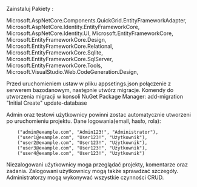 Zainstaluj Pakiety :

Microsoft.AspNetCore.Components.QuickGrid.EntityFrameworkAdapter,
Microsoft.AspNetCore.Identity.EntityFrameworkCore,
Microsoft.AspNetCore.Identity.UI,
Microsoft.EntityFrameworkCore,
Microsoft.EntityFrameworkCore.Design,
Microsoft.EntityFrameworkCore.Relational,
Microsoft.EntityFrameworkCore.Sqlite,
Microsoft.EntityFrameworkCore.SqlServer,
Microsoft.EntityFrameworkCore.Tools,
Microsoft.VisualStudio.Web.CodeGeneration.Design,

Przed uruchomieniem ustaw w pliku appsetings.json połączenie z serwerem bazodanowym, następnie utwórz migracje. Komendy do utworzenia migracji w konsoli NuGet Package Manager:
add-migration "Initial Create"
update-database

Admin oraz testowi użytkownicy powinni zostac automatycznie utworzeni po uruchomieniu projektu.
Dane logowania(email, hasło, rola):

        ("admin@example.com", "Admin123!", "Administrator"),
        ("user1@example.com", "User123!", "Użytkownik"),
        ("user2@example.com", "User123!", "Użytkownik"),
        ("user3@example.com", "User123!", "Użytkownik"),
        ("user4@example.com", "User123!", "Użytkownik")

Niezalogowani użytkownicy moga przeglądać projekty, komentarze oraz zadania.
Zalogowani użytkownicy mogą także sprawdzać szczegóły.
Administratorzy mogą wykonywać wszystkie czynności CRUD.
